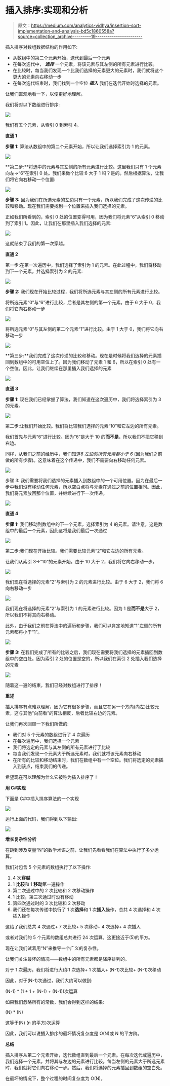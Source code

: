 # 插入排序:实现和分析

> 原文：<https://medium.com/analytics-vidhya/insertion-sort-implementation-and-analysis-bd5c1860558a?source=collection_archive---------19----------------------->

插入排序对数组数据结构的作用如下:

*   从数组中的第二个元素开始，迭代到最后一个元素
*   在每次迭代中， ***选择*** 一个元素，将该元素与其左侧的所有元素进行比较。
*   在比较时，每当我们发现一个比我们选择的元素更大的元素时，我们就将这个更大的元素向右移动一步
*   在每次迭代结束时，我们找到一个空位 ***插入*** 我们在迭代开始时选择的元素。

让我们直观地看一下，以便更好地理解。

我们将对以下数组进行排序:

![](img/9d0f1810a4954c1a1b457fe4235d45a7.png)

我们有五个元素，从索引 0 到索引 4。

**直通 1**

**步骤 1:** 算法从数组中的第二个元素开始，所以让我们选择索引为 1 的元素。

![](img/ccaeea266dca3aa8ab6d6bb9ef51074a.png)

**第二步:**将选中的元素与其左侧的所有元素进行比较。这里我们只有 1 个元素向左->“6”在索引 0 处。我们来做个比较:6 大于 1 吗？是的。然后根据算法，让我们将它向右移动一个位置:

![](img/76b98b837011d19e97103103e6c0ea39.png)

**步骤 3:** 因为我们在所选元素的左边只有一个元素，所以我们完成了这次传递的比较和移动。现在我们需要找到一个位置来插入我们选择的元素。

正如我们所看到的，索引 0 处的位置变得可用，因为我们将元素“6”从索引 0 移动到了索引 1。因此，让我们在那里插入我们选择的元素:

![](img/26b4c9b811273b5bb0c75c819c6b32d3.png)

这就结束了我们的第一次穿越。

**直通 2**

第一步:在第一次遍历中，我们选择了索引为 1 的元素。在此过程中，我们将移动到下一个元素，并选择索引为 2 的元素:

![](img/372779f6a33d1aba2653a8f490c4f403.png)

**步骤 2:** 我们现在开始比较过程，我们将所选元素与其左侧的所有元素进行比较。

将所选元素“0”与“6”进行比较，后者是其左侧的第一个元素。由于 6 大于 0，我们将它向右移动一步

![](img/e9a6dd4f41d4aa6d4470da389cb65f94.png)

将所选元素“0”与其左侧的第二个元素“1”进行比较。由于 1 大于 0，我们将它向右移动一步

![](img/608ce00afc7fc1083b074bbfd5ad5f4d.png)

**第三步:**我们完成了这次传递的比较和移动。现在是时候将我们选择的元素插回到数组中的可用空位上了。因为我们移动了元素 1 和 6，所以在索引 0 处有一个空位。因此，让我们继续在那里插入我们选择的元素

![](img/e11776328d3fec4a912cb4f068a74190.png)

**直通 3**

**步骤 1:** 现在我们已经掌握了算法，我们知道在这次遍历中，我们将选择索引为 3 的元素。

![](img/a7283d6231ec2c8e81d3baccdb088b3a.png)

第二步:让我们开始比较。我们将比较我们选择的元素“10”和它左边的所有元素。

我们首先与元素“6”进行比较。因为“6”是大于 10 的**而不是**，所以我们不把它移到右边。

同样，从我们之前的经历中，我们知道*6 左边的所有元素都小于 6* (因为我们之前做的所有步骤)。这意味着在这个传递中，我们不需要向右移动任何元素。

![](img/bdcab597bc6ad7b5db0ed83f255e8e0f.png)

步骤 3: 我们需要将我们选择的元素插入到数组中的一个可用位置。因为在最后一步中我们没有移动任何元素，所以空白点将与元素在通过之前的位置相同。因此，我们将元素放回那个位置，并继续进行下一次传递。

![](img/5e585c16bea7a91df61cb2c4ed6beb1f.png)

**直通 4**

**步骤 1:** 我们移动到数组中的下一个元素，选择索引为 4 的元素。请注意，这是数组中的最后一个元素，因此这将是我们最后一次通过

![](img/f32c48462a07245932ededbc95d77320.png)

第二步:我们现在开始比较。我们需要比较元素“2”和它左边的所有元素。

让我们从索引 3->“10”的元素开始。由于 10 大于 2，我们将它向右移动一步。

![](img/6d7f982a276b8a1383f27a75380341ee.png)

我们现在将选择的元素“2”与索引为 2 的元素进行比较。由于 6 大于 2，我们将 6 向右移动一步

![](img/e51d6dfc323dac153c7fb22960a996a6.png)

我们现在将选择的元素“2”与索引为 1 的元素进行比较。因为 1 是**而不是**大于 2，所以我们不将其向右移动。

此外，由于我们之前在算法中的遍历和步骤，我们可以肯定地知道“1”左侧的所有元素都将小于“1”。

![](img/ac1bc9a7851af58ef1fcfb7b54a07f93.png)

**步骤 3:** 在我们完成了所有的比较之后，我们现在需要将我们选择的元素插回到数组中的空白处。因为索引 2 处的位置是空的，所以我们在索引 2 处插入我们选择的元素

![](img/b70a4209279a31e05bf0e5b6e9cc15e7.png)

随着这一遍的结束，我们已经对数组进行了排序！

**重述**

插入排序有点难以理解，因为它有很多步骤，而且它在另一个方向(向左)比较元素，这与其他“向前看”的算法相反，后者比较右边的元素。

让我们再次回顾一下我们所做的:

*   我们对 5 个元素的数组进行了 4 次遍历
*   在每次遍历中，我们选择一个元素
*   我们将选定的元素与其左侧的所有元素进行了比较
*   每当我们发现一个元素大于所选元素时，我们就将该元素向右移动
*   在所有的比较和移动结束时，我们在数组中有一个空位。我们将选定的元素插入到该点，结束我们的传递。

希望现在可以理解为什么它被称为插入排序了！

**用 C#实现**

下面是 C#中插入排序算法的一个实现

![](img/d648c88f765ca8688f0dfd560ce4862e.png)

运行上面的代码，我们得到以下输出:

![](img/9bec86088137d2c1c468f197344361c6.png)

**增长复杂性分析**

在跳到涉及变量“N”的数学术语之前，让我们先看看我们在算法中执行了多少运算。

我们对包含 5 个元素的数组执行了以下操作:

1.  4 次**穿越**
2.  1 **比较**和 1 **移动**第一遍操作
3.  第二次通过中的 2 次比较和 2 次移动操作
4.  1 比较，第三次通过时没有移动
5.  第四次通过时的 3 次比较和 2 次移动
6.  我们还在每次传递中执行了 1 次**选择**和 1 次**插入**操作，总共 4 次选择和 4 次插入操作

这给了我们总共 4 次通过+ 7 次比较+ 5 次移动+ 4 次选择+ 4 次插入

或者对我们的 5 个元素的数组总共进行 24 次运算。这更接近于(5)的平方。

现在让我们试着用“N”来推导一个广义的复杂性。

让我们关注最坏的情况——数组中的所有元素都是降序排列的。

对于 1 次遍历，我们将进行大约:1 次选择+ 1 次插入+ (N-1)次比较+ (N-1)次移动

因此，对于(N-1)次通过，我们大约可以做到:

(N-1) * (1 + 1 + (N-1) + (N-1))次运算

如果我们忽略所有的常数，我们会得到这样的结果:

(N) * (N)

这等于(N) (n 的平方)次运算

因此，我们可以说插入排序的最坏情况复杂度是 O(N)或 N 的平方阶。

**总结**

插入排序从第二个元素开始，迭代数组直到最后一个元素。在每次迭代或遍历中，我们选择一个元素，并将其与左边的元素进行比较。每当左侧的元素大于所选元素时，我们就将它们向右移动一步。然后，我们将选择的元素插回到数组的空白处。

在最坏的情况下，整个过程的时间复杂度为 O(N)。